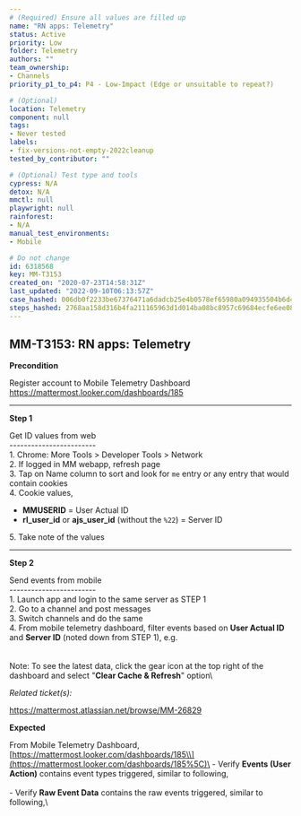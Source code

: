 ```yaml
---
# (Required) Ensure all values are filled up
name: "RN apps: Telemetry"
status: Active
priority: Low
folder: Telemetry
authors: ""
team_ownership:
- Channels
priority_p1_to_p4: P4 - Low-Impact (Edge or unsuitable to repeat?)

# (Optional)
location: Telemetry
component: null
tags:
- Never tested
labels:
- fix-versions-not-empty-2022cleanup
tested_by_contributor: ""

# (Optional) Test type and tools
cypress: N/A
detox: N/A
mmctl: null
playwright: null
rainforest:
- N/A
manual_test_environments:
- Mobile

# Do not change
id: 6318568
key: MM-T3153
created_on: "2020-07-23T14:58:31Z"
last_updated: "2022-09-10T06:13:57Z"
case_hashed: 006db0f2233be67376471a6dadcb25e4b0578ef65980a094935504b6d4fcea918ffaf91c3b9238e1a60732645a83aa91
steps_hashed: 2768aa158d316b4fa211165963d1d014ba08bc8957c69684ecfe6ee08dd86c4946736b573f71f839560e5c2179a3185a
---
```


<!-- (Auto-generated) Based on frontmatter's "key" and "name" -->

## MM-T3153: RN apps: Telemetry

**Precondition**

Register account to Mobile Telemetry Dashboard\
<https://mattermost.looker.com/dashboards/185>

---

**Step 1**

Get ID values from web\
\------------------------\
1\. Chrome: More Tools > Developer Tools > Network\
2\. If logged in MM webapp, refresh page\
3\. Tap on Name column to sort and look for `me` entry or any entry that would contain cookies\
4\. Cookie values,

- **MMUSERID** = User Actual ID
- **rl\_user\_id** or **ajs\_user\_id** (without the `%22`) = Server ID

5\. Take note of the values

---

**Step 2**

Send events from mobile\
\------------------------\
1\. Launch app and login to the same server as STEP 1\
2\. Go to a channel and post messages\
3\. Switch channels and do the same\
4\. From mobile telemetry dashboard, filter events based on **User Actual ID** and **Server ID** (noted down from STEP 1), e.g.\
\
\
Note: To see the latest data, click the gear icon at the top right of the dashboard and select "**Clear Cache & Refresh**" option\

_Related ticket(s):_

<https://mattermost.atlassian.net/browse/MM-26829>

**Expected**

From Mobile Telemetry Dashboard,\
[https://mattermost.looker.com/dashboards/185\\](https://mattermost.looker.com/dashboards/185%5C)\
\- Verify **Events (User Action)** contains event types triggered, similar to following,\
\
\- Verify **Raw Event Data** contains the raw events triggered, similar to following,\
